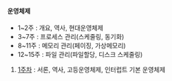 #### 운영체제

- 1~2주 : 개요, 역사, 현대운영체제
- 3~7주 : 프로세스 관리(스케줄링, 동기화)
- 8~11주 : 메모리 관리(페이징, 가상메모리)
- 12~15주 : 파일 관리(파일할당, 디스크 스케줄링)



1. [1주차](https://github.com/SJ12896/TIL/blob/master/online_courses/CS/1.md) : 서론, 역사, 고등운영체제, 인터럽트 기본 운영체제

